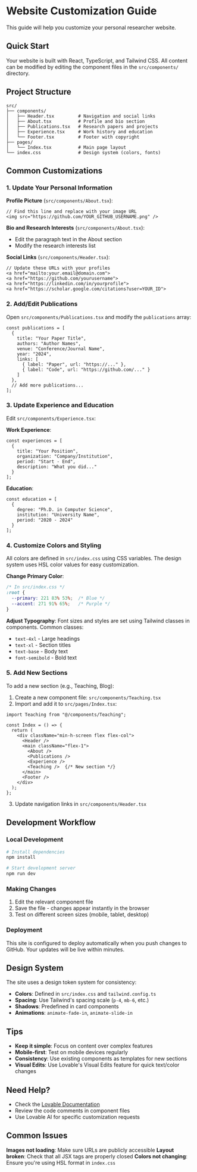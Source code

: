 # Website Customization Guide

This guide will help you customize your personal researcher website.

## Quick Start

Your website is built with React, TypeScript, and Tailwind CSS. All content can be modified by editing the component files in the `src/components/` directory.

## Project Structure

```
src/
├── components/
│   ├── Header.tsx         # Navigation and social links
│   ├── About.tsx          # Profile and bio section
│   ├── Publications.tsx   # Research papers and projects
│   ├── Experience.tsx     # Work history and education
│   └── Footer.tsx         # Footer with copyright
├── pages/
│   └── Index.tsx          # Main page layout
└── index.css              # Design system (colors, fonts)
```

## Common Customizations

### 1. Update Your Personal Information

**Profile Picture** (`src/components/About.tsx`):
```tsx
// Find this line and replace with your image URL
<img src="https://github.com/YOUR_GITHUB_USERNAME.png" />
```

**Bio and Research Interests** (`src/components/About.tsx`):
- Edit the paragraph text in the About section
- Modify the research interests list

**Social Links** (`src/components/Header.tsx`):
```tsx
// Update these URLs with your profiles
<a href="mailto:your.email@domain.com">
<a href="https://github.com/yourusername">
<a href="https://linkedin.com/in/yourprofile">
<a href="https://scholar.google.com/citations?user=YOUR_ID">
```

### 2. Add/Edit Publications

Open `src/components/Publications.tsx` and modify the `publications` array:

```tsx
const publications = [
  {
    title: "Your Paper Title",
    authors: "Author Names",
    venue: "Conference/Journal Name",
    year: "2024",
    links: [
      { label: "Paper", url: "https://..." },
      { label: "Code", url: "https://github.com/..." }
    ]
  },
  // Add more publications...
];
```

### 3. Update Experience and Education

Edit `src/components/Experience.tsx`:

**Work Experience**:
```tsx
const experiences = [
  {
    title: "Your Position",
    organization: "Company/Institution",
    period: "Start - End",
    description: "What you did..."
  }
];
```

**Education**:
```tsx
const education = [
  {
    degree: "Ph.D. in Computer Science",
    institution: "University Name",
    period: "2020 - 2024"
  }
];
```

### 4. Customize Colors and Styling

All colors are defined in `src/index.css` using CSS variables. The design system uses HSL color values for easy customization.

**Change Primary Color**:
```css
/* In src/index.css */
:root {
  --primary: 221 83% 53%;  /* Blue */
  --accent: 271 91% 65%;   /* Purple */
}
```

**Adjust Typography**:
Font sizes and styles are set using Tailwind classes in components. Common classes:
- `text-4xl` - Large headings
- `text-xl` - Section titles
- `text-base` - Body text
- `font-semibold` - Bold text

### 5. Add New Sections

To add a new section (e.g., Teaching, Blog):

1. Create a new component file: `src/components/Teaching.tsx`
2. Import and add it to `src/pages/Index.tsx`:

```tsx
import Teaching from "@/components/Teaching";

const Index = () => {
  return (
    <div className="min-h-screen flex flex-col">
      <Header />
      <main className="flex-1">
        <About />
        <Publications />
        <Experience />
        <Teaching />  {/* New section */}
      </main>
      <Footer />
    </div>
  );
};
```

3. Update navigation links in `src/components/Header.tsx`

## Development Workflow

### Local Development

```bash
# Install dependencies
npm install

# Start development server
npm run dev
```

### Making Changes

1. Edit the relevant component file
2. Save the file - changes appear instantly in the browser
3. Test on different screen sizes (mobile, tablet, desktop)

### Deployment

This site is configured to deploy automatically when you push changes to GitHub. Your updates will be live within minutes.

## Design System

The site uses a design token system for consistency:

- **Colors**: Defined in `src/index.css` and `tailwind.config.ts`
- **Spacing**: Use Tailwind's spacing scale (`p-4`, `mb-6`, etc.)
- **Shadows**: Predefined in card components
- **Animations**: `animate-fade-in`, `animate-slide-in`

## Tips

- **Keep it simple**: Focus on content over complex features
- **Mobile-first**: Test on mobile devices regularly
- **Consistency**: Use existing components as templates for new sections
- **Visual Edits**: Use Lovable's Visual Edits feature for quick text/color changes

## Need Help?

- Check the [Lovable Documentation](https://docs.lovable.dev/)
- Review the code comments in component files
- Use Lovable AI for specific customization requests

## Common Issues

**Images not loading**: Make sure URLs are publicly accessible
**Layout broken**: Check that all JSX tags are properly closed
**Colors not changing**: Ensure you're using HSL format in `index.css`
